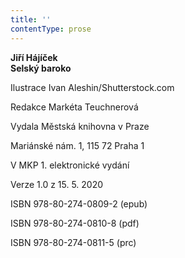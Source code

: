 ```yaml
---
title: ''
contentType: prose
---
```


<section>

**Jiří Hájíček  
Selský baroko**

</section>

<section>

Ilustrace Ivan Aleshin/Shutterstock.com

Redakce Markéta Teuchnerová

</section>

<section>

Vydala Městská knihovna v Praze

Mariánské nám. 1, 115 72 Praha 1

</section>

<section>

V MKP 1. elektronické vydání

Verze 1.0 z 15. 5. 2020

</section>

<section>

ISBN 978-80-274-0809-2 (epub)

ISBN 978-80-274-0810-8 (pdf)

ISBN 978-80-274-0811-5 (prc)

</section>
